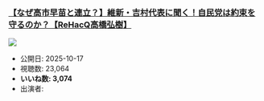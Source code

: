 ### [【なぜ高市早苗と連立？】維新・吉村代表に聞く！自民党は約束を守るのか？【ReHacQ高橋弘樹】](https://www.youtube.com/watch?v=Rx4U0L9SK9w)
[![](https://img.youtube.com/vi/Rx4U0L9SK9w/sddefault.jpg)](https://www.youtube.com/watch?v=Rx4U0L9SK9w)
-   公開日: 2025-10-17
-   視聴数: 23,064
-   **いいね数: 3,074**
-   出演者: 
